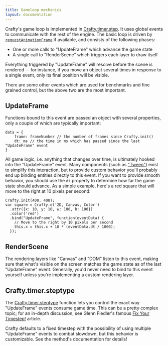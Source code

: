 ```yaml
---
title: Gameloop mechanics
layout: documentation
---
```


Crafty's game loop is implemented in [Crafty.timer.step](/api/Crafty-timer.html#Crafty-timer-step).  It uses global events to communicate with the rest of the engine.  The basic loop is driven by [`requestAnimationFrame`](https://developer.mozilla.org/en-US/docs/Web/API/window/requestAnimationFrame) if available, and consists of the following phases:

- One or more calls to "UpdateFrame" which advance the game state
- A single call to "RenderScene" which triggers each layer to draw itself

Everything triggered by "UpdateFrame" will resolve before the scene is rendered -- for instance, if you move an object several times in response to a single event, only its final position will be visible.

There are some other events which are used for benchmarks and fine grained control, but the above two are the most important.

## UpdateFrame

Functions bound to this event are passed an object with several properties, only a couple of which are typically important:

```
data = {
	frame: frameNumber // the number of frames since Crafty.init()
	dt: ms // the time in ms which has passed since the last "UpdateFrame" event
}

```

All game logic, i.e. anything that changes over time, is ultimately hooked into the "UpdateFrame" event.  Many components (such as ["Tween"](/api/Tween.html)) exist to simplify this interaction, but to provide custom behavior you'll probably end up binding entities  directly to this event.  If you want to provide smooth behavior, you should use the `dt` property to determine how far the game state should advance.  As a simple example, here's a red square that will move to the right at 10 pixels per second:

```
Crafty.init(400, 400);
var square = Crafty.e('2D, Canvas, Color')
  .attr({x: 10, y: 10, w: 100, h: 100})
  .color('red')
  .bind("UpdateFrame", function(eventData) {
    // Move to the right by 10 pixels per second
    this.x = this.x + 10 * (eventData.dt / 1000);
  });

```

## RenderScene

The rendering layers like "Canvas" and "DOM" listen to this event, making sure that what's visible on the screen matches  the game state as of the last "UpdateFrame" event.  Generally, you'd never need to bind to this event yourself unless you're implementing a custom rendering layer.

## Crafty.timer.steptype

The [Crafty.timer.steptype](/api/Crafty-timer.html#Crafty-timer-steptype) function lets you control the exact way "UpdateFrame" events consume game time.  This can be a pretty complex topic; for an in-depth discussion, see Glenn Fiedler's famous [Fix Your Timestep!](http://gafferongames.com/game-physics/fix-your-timestep/) article.

Crafty defaults to a fixed timestep with the possibility of using multiple "UpdateFrame" events to combat slowdown, but this behavior is customizable.  See the method's documentation for details!







